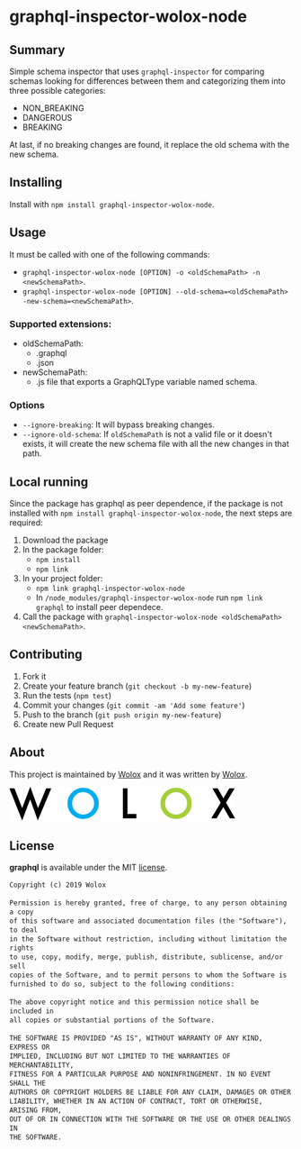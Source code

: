 # graphql-inspector-wolox-node

## Summary
Simple schema inspector that uses `graphql-inspector` for comparing schemas looking for differences between them and categorizing them into three possible categories:
* NON_BREAKING
* DANGEROUS
* BREAKING

At last, if no breaking changes are found, it replace the old schema with the new schema.

## Installing
Install with `npm install graphql-inspector-wolox-node`.

## Usage
It must be called with one of the following commands: 
  * `graphql-inspector-wolox-node [OPTION] -o <oldSchemaPath> -n <newSchemaPath>`.
  * `graphql-inspector-wolox-node [OPTION] --old-schema=<oldSchemaPath> -new-schema=<newSchemaPath>`.

### Supported extensions: 
* oldSchemaPath:
  * .graphql
  * .json
* newSchemaPath:
  * .js file that exports a GraphQLType variable named schema.

### Options
* `--ignore-breaking`: It will bypass breaking changes.
* `--ignore-old-schema`: If `oldSchemaPath` is not a valid file or it doesn't exists, it will create the new schema file with all the new changes in that path. 


## Local running

Since the package has graphql as peer dependence, if the package is not installed with `npm install graphql-inspector-wolox-node`, the next steps are required:

1. Download the package
2. In the package folder:
    * `npm install`
    * `npm link`
3. In your project folder:
    * `npm link graphql-inspector-wolox-node`
    * In `/node_modules/graphql-inspector-wolox-node` run `npm link graphql` to install peer dependece.
4. Call the package with `graphql-inspector-wolox-node <oldSchemaPath> <newSchemaPath>`.


## Contributing

1. Fork it
2. Create your feature branch (`git checkout -b my-new-feature`)
3. Run the tests (`npm test`)
4. Commit your changes (`git commit -am 'Add some feature'`)
5. Push to the branch (`git push origin my-new-feature`)
6. Create new Pull Request

## About

This project is maintained by [Wolox](https://github.com/wolox) and it was written by [Wolox](http://www.wolox.com.ar).

![Wolox](https://raw.githubusercontent.com/Wolox/press-kit/master/logos/logo_banner.png)

## License

**graphql** is available under the MIT [license](LICENSE.md).

    Copyright (c) 2019 Wolox

    Permission is hereby granted, free of charge, to any person obtaining a copy
    of this software and associated documentation files (the "Software"), to deal
    in the Software without restriction, including without limitation the rights
    to use, copy, modify, merge, publish, distribute, sublicense, and/or sell
    copies of the Software, and to permit persons to whom the Software is
    furnished to do so, subject to the following conditions:

    The above copyright notice and this permission notice shall be included in
    all copies or substantial portions of the Software.

    THE SOFTWARE IS PROVIDED "AS IS", WITHOUT WARRANTY OF ANY KIND, EXPRESS OR
    IMPLIED, INCLUDING BUT NOT LIMITED TO THE WARRANTIES OF MERCHANTABILITY,
    FITNESS FOR A PARTICULAR PURPOSE AND NONINFRINGEMENT. IN NO EVENT SHALL THE
    AUTHORS OR COPYRIGHT HOLDERS BE LIABLE FOR ANY CLAIM, DAMAGES OR OTHER
    LIABILITY, WHETHER IN AN ACTION OF CONTRACT, TORT OR OTHERWISE, ARISING FROM,
    OUT OF OR IN CONNECTION WITH THE SOFTWARE OR THE USE OR OTHER DEALINGS IN
    THE SOFTWARE.